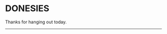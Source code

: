 <!-- .slide: data-background="#E6F7FF" -->

# DONESIES <!-- .element: class="r-fit-text" -->

Thanks for hanging out today.

---

